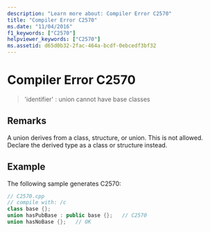 ```yaml
---
description: "Learn more about: Compiler Error C2570"
title: "Compiler Error C2570"
ms.date: "11/04/2016"
f1_keywords: ["C2570"]
helpviewer_keywords: ["C2570"]
ms.assetid: d65d0b32-2fac-464a-bcdf-0ebcedf3bf32
---
```

# Compiler Error C2570

> 'identifier' : union cannot have base classes

## Remarks

A union derives from a class, structure, or union. This is not allowed. Declare the derived type as a class or structure instead.

## Example

The following sample generates C2570:

```cpp
// C2570.cpp
// compile with: /c
class base {};
union hasPubBase : public base {};   // C2570
union hasNoBase {};   // OK
```
